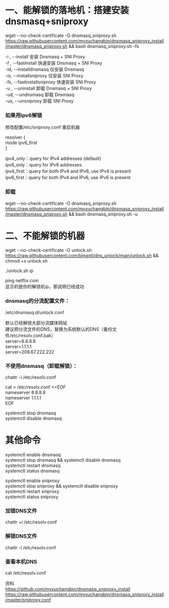 # 一、能解锁的落地机：搭建安装dnsmasq+sniproxy
wget --no-check-certificate -O dnsmasq_sniproxy.sh https://raw.githubusercontent.com/myxuchangbin/dnsmasq_sniproxy_install/master/dnsmasq_sniproxy.sh && bash dnsmasq_sniproxy.sh -fs

  -i , --install             安装 Dnsmasq + SNI Proxy  
  -f , --fastinstall         快速安装 Dnsmasq + SNI Proxy  
  -id, --installdnsmasq      仅安装 Dnsmasq  
  -is, --installsniproxy     仅安装 SNI Proxy  
  -fs, --fastinstallsniproxy 快速安装 SNI Proxy  
  -u , --uninstall           卸载 Dnsmasq + SNI Proxy  
  -ud, --undnsmasq           卸载 Dnsmasq  
  -us, --unsniproxy          卸载 SNI Proxy

### 如果用ipv6解锁
修改配置/etc/sniproxy.conf 重启机器

resolver {  
     mode ipv6_first  
 }
 
ipv4_only：query for IPv4 addresses (default)  
ipv6_only：query for IPv6 addresses  
ipv4_first：query for both IPv4 and IPv6, use IPv4 is present  
ipv6_first：query for both IPv4 and IPv6, use IPv6 is present  

### 卸载
wget --no-check-certificate -O dnsmasq_sniproxy.sh https://raw.githubusercontent.com/myxuchangbin/dnsmasq_sniproxy_install/master/dnsmasq_sniproxy.sh && bash dnsmasq_sniproxy.sh -u

# 二、不能解锁的机器
wget --no-check-certificate -O unlock.sh https://raw.githubusercontent.com/bingotl/dns_unlock/main/unlock.sh && chmod +x unlock.sh

./unlock.sh ip

ping netflix.com  
显示的是你的解锁机ip，那说明已经成功

### dnsmasq的分流配置文件：
/etc/dnsmasq.d/unlock.conf

默认已经解锁大部分流媒体网站  
建议把分流文件的DNS，替换为系统默认的DNS（备份文件/etc/resolv.conf.bak）  
server=8.8.8.8  
server=1.1.1.1  
server=208.67.222.222  

### 不使用dnsmasq（卸载解锁）：
chattr -i /etc/resolv.conf

cat > /etc/resolv.conf <<EOF  
nameserver 8.8.8.8  
nameserver 1.1.1.1  
EOF
               
systemctl stop dnsmasq  
systemctl disable dnsmasq

# 其他命令
systemctl enable dnsmasq  
systemctl stop dnsmasq && systemctl disable dnsmasq  
systemctl restart dnsmasq            
systemctl status dnsmasq  

                             
systemctl enable sniproxy            
systemctl stop sniproxy && systemctl disable sniproxy              
systemctl restart sniproxy                     
systemctl status sniproxy  
                             
### 加锁DNS文件
chattr +i /etc/resolv.conf

### 解锁DNS文件 
chattr -i /etc/resolv.conf

### 查看本机DNS
cat /etc/resolv.conf

资料  
https://github.com/myxuchangbin/dnsmasq_sniproxy_install  
https://raw.githubusercontent.com/myxuchangbin/dnsmasq_sniproxy_install/master/sniproxy.conf
